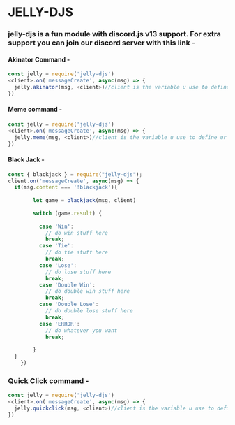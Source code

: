 # JELLY-DJS 
### jelly-djs is a fun module with discord.js v13 support. For extra support you can join our discord server with this link - 
#### Akinator Command - 
```js
const jelly = require('jelly-djs')
<client>.on('messageCreate', async(msg) => {
  jelly.akinator(msg, <client>)//client is the variable u use to define ur discord client.  
})
```
#### Meme command -
```js
const jelly = require('jelly-djs')
<client>.on('messageCreate', async(msg) => {
  jelly.meme(msg, <client>)//client is the variable u use to define ur discord client.  
})
```
#### Black Jack - 
```js
const { blackjack } = require("jelly-djs");
client.on('messageCreate', async(msg) => {
  if(msg.content === '!blackjack'){
        
        let game = blackjack(msg, client)
        
        switch (game.result) {
            
          case 'Win':
            // do win stuff here
            break;
          case 'Tie':
            // do tie stuff here
            break;
          case 'Lose':
            // do lose stuff here
            break;
          case 'Double Win':
            // do double win stuff here
            break;
          case 'Double Lose':
            // do double lose stuff here
            break;
          case 'ERROR':
            // do whatever you want
            break;
            
        }
  } 
    })
```
### Quick Click command - 
```js
const jelly = require('jelly-djs')
<client>.on('messageCreate', async(msg) => {
  jelly.quickclick(msg, <client>)//client is the variable u use to define ur discord client.  
})
```